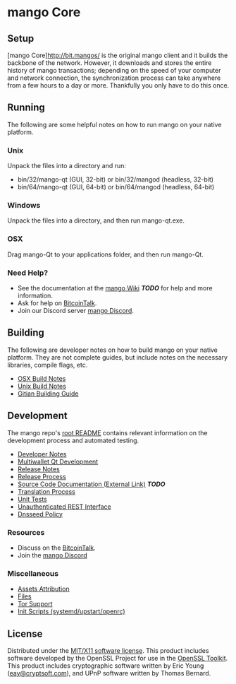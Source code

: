 mango Core
=========

Setup
-----

[mango Core]http://bit.mangos/ is the original mango client and it builds the backbone of the network. However, it downloads and stores the entire history of mango transactions; depending on the speed of your computer and network connection, the synchronization process can take anywhere from a few hours to a day or more. Thankfully you only have to do this once.

Running
-------
The following are some helpful notes on how to run mango on your native platform.

### Unix

Unpack the files into a directory and run:

- bin/32/mango-qt (GUI, 32-bit) or bin/32/mangod (headless, 32-bit)
- bin/64/mango-qt (GUI, 64-bit) or bin/64/mangod (headless, 64-bit)

### Windows

Unpack the files into a directory, and then run mango-qt.exe.

### OSX

Drag mango-Qt to your applications folder, and then run mango-Qt.

### Need Help?

* See the documentation at the [mango Wiki](https://en.bitcoin.it/wiki/Main_Page) ***TODO***
for help and more information.
* Ask for help on [BitcoinTalk](https://bitcointalk.org/index.php?topic=2976421).
* Join our Discord server [mango Discord](https://discord.gg/DHYsG6j).

Building
--------

The following are developer notes on how to build mango on your native platform. They are not complete guides, but include notes on the necessary libraries, compile flags, etc.

- [OSX Build Notes](build-osx.md)
- [Unix Build Notes](build-unix.md)
- [Gitian Building Guide](gitian-building.md)

Development
-----------

The mango repo's [root README](https://github.com/mangocoin/mango-core/blob/master/README.md) contains relevant information on the development process and automated testing.

- [Developer Notes](developer-notes.md)
- [Multiwallet Qt Development](multiwallet-qt.md)
- [Release Notes](release-notes.md)
- [Release Process](release-process.md)
- [Source Code Documentation (External Link)](https://dev.visucore.com/bitcoin/doxygen/) ***TODO***
- [Translation Process](translation_process.md)
- [Unit Tests](unit-tests.md)
- [Unauthenticated REST Interface](REST-interface.md)
- [Dnsseed Policy](dnsseed-policy.md)

### Resources

* Discuss on the [BitcoinTalk](https://bitcointalk.org/index.php?topic=2976421).
* Join the [mango Discord](https://discord.gg/DHYsG6j) 

### Miscellaneous

- [Assets Attribution](assets-attribution.md)
- [Files](files.md)
- [Tor Support](tor.md)
- [Init Scripts (systemd/upstart/openrc)](init.md)

License
-------

Distributed under the [MIT/X11 software license](http://www.opensource.org/licenses/mit-license.php).
This product includes software developed by the OpenSSL Project for use in the [OpenSSL Toolkit](https://www.openssl.org/). This product includes
cryptographic software written by Eric Young ([eay@cryptsoft.com](mailto:eay@cryptsoft.com)), and UPnP software written by Thomas Bernard.
